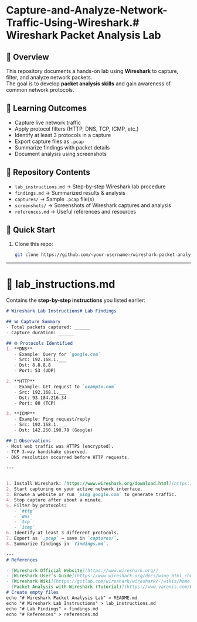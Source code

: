 # Capture-and-Analyze-Network-Traffic-Using-Wireshark.# Wireshark Packet Analysis Lab

## 📌 Overview
This repository documents a hands-on lab using **Wireshark** to capture, filter, and analyze network packets.  
The goal is to develop **packet analysis skills** and gain awareness of common network protocols.

## 🎯 Learning Outcomes
- Capture live network traffic
- Apply protocol filters (HTTP, DNS, TCP, ICMP, etc.)
- Identify at least 3 protocols in a capture
- Export capture files as `.pcap`
- Summarize findings with packet details
- Document analysis using screenshots

## 📂 Repository Contents
- `lab_instructions.md` → Step-by-step Wireshark lab procedure  
- `findings.md` → Summarized results & analysis  
- `captures/` → Sample `.pcap` file(s)  
- `screenshots/` → Screenshots of Wireshark captures and analysis  
- `references.md` → Useful references and resources  

## 🚀 Quick Start
1. Clone this repo:
   ```bash
   git clone https://github.com/<your-username>/wireshark-packet-analysis-lab.git

---

# 📝 lab_instructions.md

Contains the **step-by-step instructions** you listed earlier:

```markdown
# Wireshark Lab Instructions# Lab Findings

## 📊 Capture Summary
- Total packets captured: ______
- Capture duration: ______

## 🌐 Protocols Identified
1. **DNS**
   - Example: Query for `google.com`
   - Src: 192.168.1.___
   - Dst: 8.8.8.8
   - Port: 53 (UDP)

2. **HTTP**
   - Example: GET request to `example.com`
   - Src: 192.168.1.___
   - Dst: 93.184.216.34
   - Port: 80 (TCP)

3. **ICMP**
   - Example: Ping request/reply
   - Src: 192.168.1.___
   - Dst: 142.250.190.78 (Google)

## 📝 Observations
- Most web traffic was HTTPS (encrypted).
- TCP 3-way handshake observed.
- DNS resolution occurred before HTTP requests.

---


1. Install Wireshark: [https://www.wireshark.org/download.html](https://www.wireshark.org/download.html)
2. Start capturing on your active network interface.
3. Browse a website or run `ping google.com` to generate traffic.
4. Stop capture after about a minute.
5. Filter by protocols:
   - `http`
   - `dns`
   - `tcp`
   - `icmp`
6. Identify at least 3 different protocols.
7. Export as `.pcap` → save in `captures/`.
8. Summarize findings in `findings.md`.

---
# References

- [Wireshark Official Website](https://www.wireshark.org/)
- [Wireshark User’s Guide](https://www.wireshark.org/docs/wsug_html_chunked/)
- [Wireshark Wiki](https://gitlab.com/wireshark/wireshark/-/wikis/home)
- [Packet Analysis with Wireshark (Tutorial)](https://www.varonis.com/blog/wireshark-tutorial)
# Create empty files
echo "# Wireshark Packet Analysis Lab" > README.md
echo "# Wireshark Lab Instructions" > lab_instructions.md
echo "# Lab Findings" > findings.md
echo "# References" > references.md



